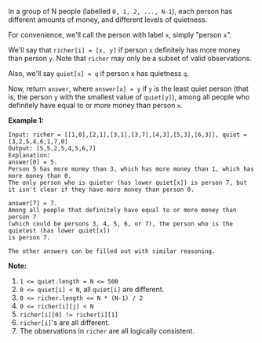 In a group of N people (labelled `0, 1, 2, ..., N-1`), each person has
different amounts of money, and different levels of quietness.

For convenience, we'll call the person with label `x`, simply "person `x`".

We'll say that `richer[i] = [x, y]` if person `x` definitely has more money
than person `y`.  Note that `richer` may only be a subset of valid
observations.

Also, we'll say `quiet[x] = q` if person x has quietness `q`.

Now, return `answer`, where `answer[x] = y` if `y` is the least quiet person
(that is, the person `y` with the smallest value of `quiet[y]`), among all
people who definitely have equal to or more money than person `x`.



**Example 1:**

    
    
    Input: richer = [[1,0],[2,1],[3,1],[3,7],[4,3],[5,3],[6,3]], quiet = [3,2,5,4,6,1,7,0]
    Output: [5,5,2,5,4,5,6,7]
    Explanation:
    answer[0] = 5.
    Person 5 has more money than 3, which has more money than 1, which has more money than 0.
    The only person who is quieter (has lower quiet[x]) is person 7, but
    it isn't clear if they have more money than person 0.
    
    answer[7] = 7.
    Among all people that definitely have equal to or more money than person 7
    (which could be persons 3, 4, 5, 6, or 7), the person who is the quietest (has lower quiet[x])
    is person 7.
    
    The other answers can be filled out with similar reasoning.
    

**Note:**

  1. `1 <= quiet.length = N <= 500`
  2. `0 <= quiet[i] < N`, all `quiet[i]` are different.
  3. `0 <= richer.length <= N * (N-1) / 2`
  4. `0 <= richer[i][j] < N`
  5. `richer[i][0] != richer[i][1]`
  6. `richer[i]`'s are all different.
  7. The observations in `richer` are all logically consistent.

